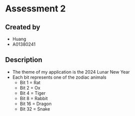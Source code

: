 # Assessment 2
## Created by 
- Huang
- A01380241
## Description
- The theme of my application is the 2024 Lunar New Year 
- Each bit represents one of the zodiac animals 
  - Bit 1 = Rat
  - Bit 2 = Ox
  - Bit 4 = Tiger
  - Bit 8 = Rabbit
  - Bit 16 = Dragon
  - Bit 32 = Snake 